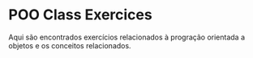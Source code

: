 # POO Class Exercices

Aqui são encontrados exercícios relacionados à progração orientada a objetos e os conceitos relacionados.